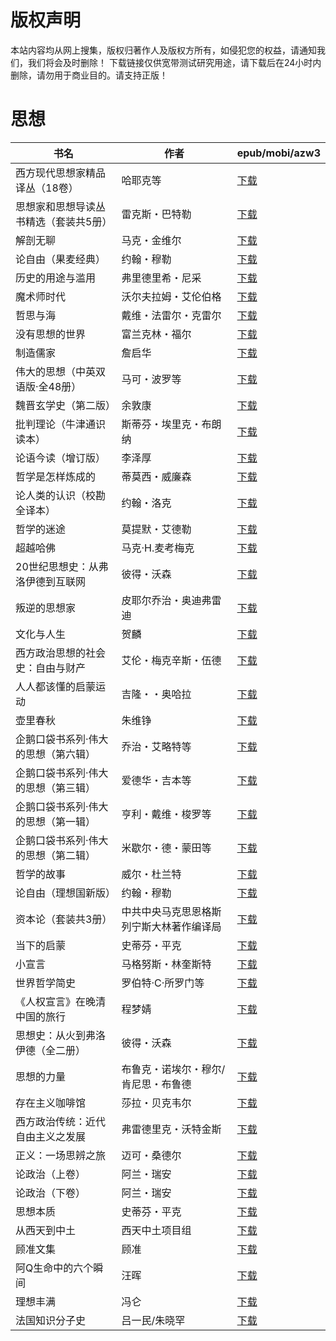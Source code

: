 # 版权声明

本站内容均从网上搜集，版权归著作人及版权方所有，如侵犯您的权益，请通知我们，我们将会及时删除！ 下载链接仅供宽带测试研究用途，请下载后在24小时内删除，请勿用于商业目的。请支持正版！

# 思想

| 书名 | 作者 | epub/mobi/azw3 |
| --- | --- | --- |
| 西方现代思想家精品译丛（18卷） | 哈耶克等 | [下载](https://url89.ctfile.com/f/31084289-1375498924-4e23e7?p=8866) |
| 思想家和思想导读丛书精选（套装共5册） | 雷克斯・巴特勒 | [下载](https://url89.ctfile.com/f/31084289-1375508782-fc4147?p=8866) |
| 解剖无聊 | 马克・金维尔 | [下载](https://url89.ctfile.com/f/31084289-1375509250-97a1e0?p=8866) |
| 论自由（果麦经典） | 约翰・穆勒 | [下载](https://url89.ctfile.com/f/31084289-1375509712-d3abc7?p=8866) |
| 历史的用途与滥用 | 弗里德里希・尼采 | [下载](https://url89.ctfile.com/f/31084289-1375511311-2780e8?p=8866) |
| 魔术师时代 | 沃尔夫拉姆・艾伦伯格 | [下载](https://url89.ctfile.com/f/31084289-1357003984-f36531?p=8866) |
| 哲思与海 | 戴维・法雷尔・克雷尔 | [下载](https://url89.ctfile.com/f/31084289-1357002301-f41798?p=8866) |
| 没有思想的世界 | 富兰克林・福尔 | [下载](https://url89.ctfile.com/f/31084289-1357001647-17d366?p=8866) |
| 制造儒家 | 詹启华 | [下载](https://url89.ctfile.com/f/31084289-1356992017-ecbdd9?p=8866) |
| 伟大的思想（中英双语版·全48册） | 马可・波罗等 | [下载](https://url89.ctfile.com/f/31084289-1356990547-0ca514?p=8866) |
| 魏晋玄学史（第二版） | 余敦康 | [下载](https://url89.ctfile.com/f/31084289-1357053457-236d4c?p=8866) |
| 批判理论（牛津通识读本） | 斯蒂芬・埃里克・布朗纳 | [下载](https://url89.ctfile.com/f/31084289-1357053451-652219?p=8866) |
| 论语今读（增订版） | 李泽厚 | [下载](https://url89.ctfile.com/f/31084289-1357051648-6e8071?p=8866) |
| 哲学是怎样炼成的 | 蒂莫西・威廉森 | [下载](https://url89.ctfile.com/f/31084289-1357049896-5522e8?p=8866) |
| 论人类的认识（校勘全译本） | 约翰・洛克 | [下载](https://url89.ctfile.com/f/31084289-1357049083-4cbde1?p=8866) |
| 哲学的迷途 | 莫提默・艾德勒 | [下载](https://url89.ctfile.com/f/31084289-1357048744-dfb334?p=8866) |
| 超越哈佛 | 马克·H.麦考梅克 | [下载](https://url89.ctfile.com/f/31084289-1357046038-9c7a11?p=8866) |
| 20世纪思想史：从弗洛伊德到互联网 | 彼得・沃森 | [下载](https://url89.ctfile.com/f/31084289-1357045150-6d60c2?p=8866) |
| 叛逆的思想家 | 皮耶尔乔治・奥迪弗雷迪 | [下载](https://url89.ctfile.com/f/31084289-1357043872-fbe83b?p=8866) |
| 文化与人生 | 贺麟 | [下载](https://url89.ctfile.com/f/31084289-1357043635-743313?p=8866) |
| 西方政治思想的社会史：自由与财产 | 艾伦・梅克辛斯・伍德 | [下载](https://url89.ctfile.com/f/31084289-1357036024-29a42c?p=8866) |
| 人人都该懂的启蒙运动 | 吉隆・・奥哈拉 | [下载](https://url89.ctfile.com/f/31084289-1357035586-f7765e?p=8866) |
| 壶里春秋 | 朱维铮 | [下载](https://url89.ctfile.com/f/31084289-1357032883-51a85b?p=8866) |
| 企鹅口袋书系列·伟大的思想（第六辑） | 乔治・艾略特等 | [下载](https://url89.ctfile.com/f/31084289-1357032781-ada2e7?p=8866) |
| 企鹅口袋书系列·伟大的思想（第三辑） | 爱德华・吉本等 | [下载](https://url89.ctfile.com/f/31084289-1357032616-894226?p=8866) |
| 企鹅口袋书系列·伟大的思想（第一辑） | 亨利・戴维・梭罗等 | [下载](https://url89.ctfile.com/f/31084289-1357032496-a4b82d?p=8866) |
| 企鹅口袋书系列·伟大的思想（第二辑） | 米歇尔・德・蒙田等 | [下载](https://url89.ctfile.com/f/31084289-1357032466-45f355?p=8866) |
| 哲学的故事 | 威尔・杜兰特 | [下载](https://url89.ctfile.com/f/31084289-1357030186-7ef3cf?p=8866) |
| 论自由（理想国新版） | 约翰・穆勒 | [下载](https://url89.ctfile.com/f/31084289-1357029379-4f63ca?p=8866) |
| 资本论（套装共3册） | 中共中央马克思恩格斯列宁斯大林著作编译局 | [下载](https://url89.ctfile.com/f/31084289-1357029451-0ebaad?p=8866) |
| 当下的启蒙 | 史蒂芬・平克 | [下载](https://url89.ctfile.com/f/31084289-1357027996-39914b?p=8866) |
| 小宣言 | 马格努斯・林奎斯特 | [下载](https://url89.ctfile.com/f/31084289-1357027162-16e6c5?p=8866) |
| 世界哲学简史 | 罗伯特·C·所罗门等 | [下载](https://url89.ctfile.com/f/31084289-1357026994-8f39ae?p=8866) |
| 《人权宣言》在晚清中国的旅行 | 程梦婧 | [下载](https://url89.ctfile.com/f/31084289-1357019650-a84eeb?p=8866) |
| 思想史：从火到弗洛伊德（全二册） | 彼得・沃森 | [下载](https://url89.ctfile.com/f/31084289-1357019596-c4b02d?p=8866) |
| 思想的力量 | 布鲁克・诺埃尔・穆尔/肯尼思・布鲁德 | [下载](https://url89.ctfile.com/f/31084289-1357019563-28ba63?p=8866) |
| 存在主义咖啡馆 | 莎拉・贝克韦尔 | [下载](https://url89.ctfile.com/f/31084289-1357019089-4e2eda?p=8866) |
| 西方政治传统：近代自由主义之发展 | 弗雷德里克・沃特金斯 | [下载](https://url89.ctfile.com/f/31084289-1357015483-ff498b?p=8866) |
| 正义：一场思辨之旅 | 迈可・桑德尔 | [下载](https://url89.ctfile.com/f/31084289-1357012036-0c58f8?p=8866) |
| 论政治（上卷） | 阿兰・瑞安 | [下载](https://url89.ctfile.com/f/31084289-1357010296-c3b1e1?p=8866) |
| 论政治（下卷） | 阿兰・瑞安 | [下载](https://url89.ctfile.com/f/31084289-1357010299-1b25d3?p=8866) |
| 思想本质 | 史蒂芬・平克 | [下载](https://url89.ctfile.com/f/31084289-1357010098-d1928c?p=8866) |
| 从西天到中土 | 西天中土项目组 | [下载](https://url89.ctfile.com/f/31084289-1357009537-0eef2e?p=8866) |
| 顾准文集 | 顾准 | [下载](https://url89.ctfile.com/f/31084289-1357008490-8dce7e?p=8866) |
| 阿Q生命中的六个瞬间 | 汪晖 | [下载](https://url89.ctfile.com/f/31084289-1357008061-a92e4b?p=8866) |
| 理想丰满 | 冯仑 | [下载](https://url89.ctfile.com/f/31084289-1357006249-88b6ca?p=8866) |
| 法国知识分子史 | 吕一民/朱晓罕 | [下载](https://url89.ctfile.com/f/31084289-1357005112-e01f7e?p=8866) |
